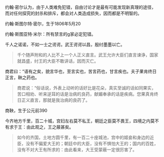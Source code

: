 约翰·密尔认为，由于人类难免犯错，自由讨论才是最有可能发现新真理的途径，而对任何探究的封杀和排斥，都会对人类造成损失，因而都是不明智的。

约翰·斯图尔特·密尔，生于1806年5月20

约翰·斯图亚特·米尔：所有禁言的g家必定犯错。

千人之诺诺，不如一士之谔谔。武王谔谔以昌，殷纣墨墨以亡。
>千个随声附和的人比不上一个人正义直言。武王允许大臣们直言谏诤，国家就昌盛，纣王的大臣不敢讲话，因而灭亡。

商君曰：“语有之矣，貌言华也，至言实也，苦言药也，甘言疾也。夫子果肯终日正言，鞅之药也。
>商君说：“俗话说，外表上动听的话好比是花朵，真实至诚的话如同果实，苦口相劝、听来逆耳的话是治病的良药，献媚奉承的话是疾病。您果真肯终日正义直言，那就是我治病的良药了。

商鞅，生于公元前390

今齐地方千里，百二十城，宫妇左右莫不私王，朝廷之臣莫不畏王，四境之内莫不有求于王：由此观之，王之蔽甚矣。
>如今的齐国，土地方圆千里，有一百二十座城池，宫中的姬妾和身边的近臣，没有不偏爱大王的；朝廷中的大臣，没有不惧怕大王的；国内的百姓，没有不对大王有所求的：由此看来，大王受蒙蔽一定很厉害了。
